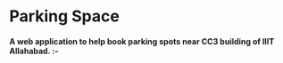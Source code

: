 # Parking Space
<h4>A web application to help book parking spots near CC3 building of IIIT Allahabad. :-</h4>
